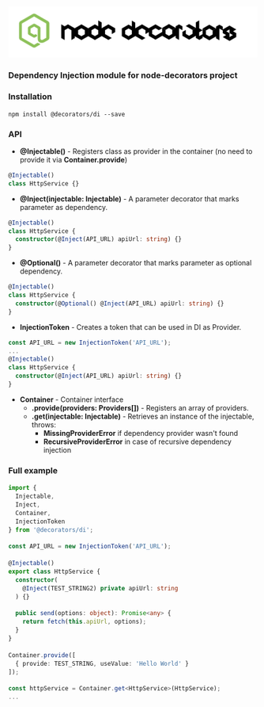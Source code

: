 ![Node Decorators](https://github.com/serhiisol/node-decorators/blob/master/decorators.png?raw=true)

### Dependency Injection module for node-decorators project

### Installation
```
npm install @decorators/di --save
```
### API

* **@Injectable()** - Registers class as provider in the container (no need to provide it via **Container.provide**)
```typescript
@Injectable()
class HttpService {}
```

* **@Inject(injectable: Injectable)** - A parameter decorator that marks parameter as dependency.
```typescript
@Injectable()
class HttpService {
  constructor(@Inject(API_URL) apiUrl: string) {}
}
```

* **@Optional()** - A parameter decorator that marks parameter as optional dependency.
```typescript
@Injectable()
class HttpService {
  constructor(@Optional() @Inject(API_URL) apiUrl: string) {}
}
```

* **InjectionToken** - Creates a token that can be used in DI as Provider.
```typescript
const API_URL = new InjectionToken('API_URL');
...
@Injectable()
class HttpService {
  constructor(@Inject(API_URL) apiUrl: string) {}
}
```

* **Container** - Container interface
  * **.provide(providers: Providers[])** - Registers an array of providers.
  * **.get<T>(injectable: Injectable)** - Retrieves an instance of the injectable, throws:
    * **MissingProviderError** if dependency provider wasn't found
    * **RecursiveProviderError** in case of recursive dependency injection

### Full example
```typescript
import {
  Injectable,
  Inject,
  Container,
  InjectionToken
} from '@decorators/di';

const API_URL = new InjectionToken('API_URL');

@Injectable()
export class HttpService {
  constructor(
    @Inject(TEST_STRING2) private apiUrl: string
  ) {}

  public send(options: object): Promise<any> {
    return fetch(this.apiUrl, options);
  }
}

Container.provide([
  { provide: TEST_STRING, useValue: 'Hello World' }
]);

const httpService = Container.get<HttpService>(HttpService);
...
```
